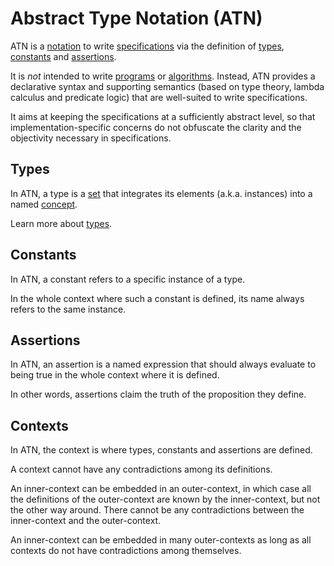 # Abstract Type Notation (ATN)

ATN is a [notation](https://en.wikipedia.org/wiki/Notation) to write [specifications](https://en.wikipedia.org/wiki/Specification_(technical_standard)) via the definition of [types](#Types), [constants](#Constants) and [assertions](#Assertions).

It is _not_ intended to write [programs](https://en.wikipedia.org/wiki/Computer_program) or [algorithms](https://en.wikipedia.org/wiki/Algorithm). Instead, ATN provides a declarative syntax and supporting semantics (based on type theory, lambda calculus and predicate logic) that are well-suited to write specifications.

It aims at keeping the specifications at a sufficiently abstract level, so that implementation-specific concerns do not obfuscate the clarity and the objectivity necessary in specifications.

## Types

In ATN, a type is a [set](https://en.wikipedia.org/wiki/Set_(mathematics)) that integrates its elements (a.k.a. instances) into a named [concept](https://en.wikipedia.org/wiki/Concept).

Learn more about [types](./Types).

## Constants

In ATN, a constant refers to a specific instance of a type. 

In the whole context where such a constant is defined, its name always refers to the same instance.

## Assertions

In ATN, an assertion is a named expression that should always evaluate to being true in the whole context where it is defined.

In other words, assertions claim the truth of the proposition they define.

## Contexts

In ATN, the context is where types, constants and assertions are defined.

A context cannot have any contradictions among its definitions.

An inner-context can be embedded in an outer-context, in which case all the definitions of the outer-context are known by the inner-context, but not the other way around. There cannot be any contradictions between the inner-context and the outer-context.

An inner-context can be embedded in many outer-contexts as long as all contexts do not have contradictions among themselves.
